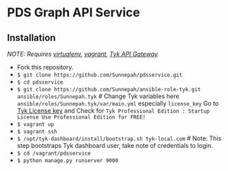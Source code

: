 # PDS Graph API Service
## Installation

*NOTE: Requires [virtualenv](http://virtualenv.readthedocs.org/en/latest/), [vagrant](https://www.vagrantup.com/docs/installation/index.html),
[Tyk API Gateway](https://tyk.io/docs/tyk-api-gateway-v-2-0/installation-options-setup/vagrant/).*

* Fork this repository.
* `$ git clone https://github.com/Sunnepah/pdsservice.git`
* `$ cd pdsservice`
* `$ git clone https://github.com/Sunnepah/ansible-role-tyk.git ansible/roles/Sunnepah.tyk` # Change Tyk variables here `ansible/roles/Sunnepah.tyk/var/main.yml` especially `license_key` Go to [Tyk License key](https://tyk.io/tyk-professional-licenses/) and Check for `Tyk Professional Edition : Startup License
Use Professional Edition for FREE!`
* `$ vagrant up`
* `$ vagrant ssh`
* `$ /opt/tyk-dashboard/install/bootstrap.sh tyk-local.com` # Note: This step bootstraps Tyk dashboard user, take note of credentials to login.
* `$ cd /vagrant/pdsservice`
* `$ python manage.py runserver 9000`
